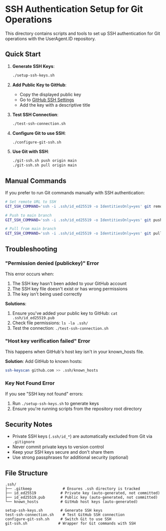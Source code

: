 # SSH Authentication Setup for Git Operations

This directory contains scripts and tools to set up SSH authentication for Git operations with the UserAgent.ID repository.

## Quick Start

1. **Generate SSH Keys**:
   ```bash
   ./setup-ssh-keys.sh
   ```

2. **Add Public Key to GitHub**:
   - Copy the displayed public key
   - Go to [GitHub SSH Settings](https://github.com/settings/ssh/new)
   - Add the key with a descriptive title

3. **Test SSH Connection**:
   ```bash
   ./test-ssh-connection.sh
   ```

4. **Configure Git to use SSH**:
   ```bash
   ./configure-git-ssh.sh
   ```

5. **Use Git with SSH**:
   ```bash
   ./git-ssh.sh push origin main
   ./git-ssh.sh pull origin main
   ```

## Manual Commands

If you prefer to run Git commands manually with SSH authentication:

```bash
# Set remote URL to SSH
GIT_SSH_COMMAND='ssh -i .ssh/id_ed25519 -o IdentitiesOnly=yes' git remote set-url origin git@github.com:scrapedat/useragent_id.git

# Push to main branch  
GIT_SSH_COMMAND='ssh -i .ssh/id_ed25519 -o IdentitiesOnly=yes' git push -u origin main

# Pull from main branch
GIT_SSH_COMMAND='ssh -i .ssh/id_ed25519 -o IdentitiesOnly=yes' git pull origin main
```

## Troubleshooting

### "Permission denied (publickey)" Error

This error occurs when:
1. The SSH key hasn't been added to your GitHub account
2. The SSH key file doesn't exist or has wrong permissions
3. The key isn't being used correctly

**Solutions**:
1. Ensure you've added your public key to GitHub: `cat .ssh/id_ed25519.pub`
2. Check file permissions: `ls -la .ssh/`
3. Test the connection: `./test-ssh-connection.sh`

### "Host key verification failed" Error

This happens when GitHub's host key isn't in your known_hosts file.

**Solution**:
Add GitHub to known hosts:
```bash
ssh-keyscan github.com >> .ssh/known_hosts
```

### Key Not Found Error

If you see "SSH key not found" errors:
1. Run `./setup-ssh-keys.sh` to generate keys
2. Ensure you're running scripts from the repository root directory

## Security Notes

- Private SSH keys (`.ssh/id_*`) are automatically excluded from Git via `.gitignore`
- Never commit private keys to version control
- Keep your SSH keys secure and don't share them
- Use strong passphrases for additional security (optional)

## File Structure

```
.ssh/
├── .gitkeep              # Ensures .ssh directory is tracked
├── id_ed25519           # Private key (auto-generated, not committed)
├── id_ed25519.pub       # Public key (auto-generated, not committed)
└── known_hosts          # GitHub host keys (auto-generated)

setup-ssh-keys.sh        # Generate SSH keys
test-ssh-connection.sh    # Test GitHub SSH connection  
configure-git-ssh.sh     # Switch Git to use SSH
git-ssh.sh              # Wrapper for Git commands with SSH
```